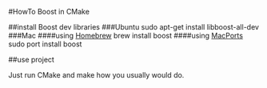 #HowTo Boost in CMake

##install Boost dev libraries
###Ubuntu
    sudo apt-get install libboost-all-dev
###Mac
####using [Homebrew](http://brew.sh/index_de.html "Howto install Homebrew")
    brew install boost
####using [MacPorts](https://www.macports.org/install.php "Howto install MacPorts")
    sudo port install boost
    
##use project

Just run CMake and make how you usually would do.
